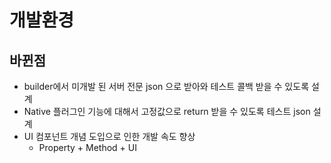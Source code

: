# 개발환경

## 바뀐점
- builder에서 미개발 된 서버 전문 json 으로 받아와 테스트 콜백 받을 수 있도록 설계
- Native 플러그인 기능에 대해서 고정값으로 return 받을 수 있도록 테스트 json 설계
-  UI 컴포넌트 개념 도입으로 인한 개발 속도 향상
	- Property + Method + UI

